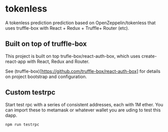 # tokenless
A tokenless prediction prediction based on OpenZeppelin/tokenless that uses truffle-box with React + Redux + Truffle+ Router (etc).

## Built on top of truffle-box

This project is built on top trufle-box/react-auth-box, which uses create-react-app
with React, Redux and Router.

See (truffle-box)[https://github.com/truffle-box/react-auth-box] for details on project
bootstrap and configuration.

## Custom testrpc

Start test rpc with a series of consistent addresses, each with 1M ether.
You can import these to metamask or whatever wallet you are uding to test this dapp.

```npm run testrpc```
